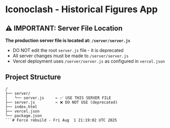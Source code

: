 # Iconoclash - Historical Figures App

## ⚠️ IMPORTANT: Server File Location

**The production server file is located at: `/server/server.js`**

- DO NOT edit the root `server.js` file - it is deprecated
- All server changes must be made to `/server/server.js`
- Vercel deployment uses `/server/server.js` as configured in `vercel.json`

## Project Structure

```
/
├── server/
│   └── server.js     ← ✅ USE THIS SERVER FILE
├── server.js         ← ❌ DO NOT USE (deprecated)
├── index.html
├── vercel.json
└── package.json
```# Force rebuild - Fri Aug  1 21:19:02 UTC 2025
